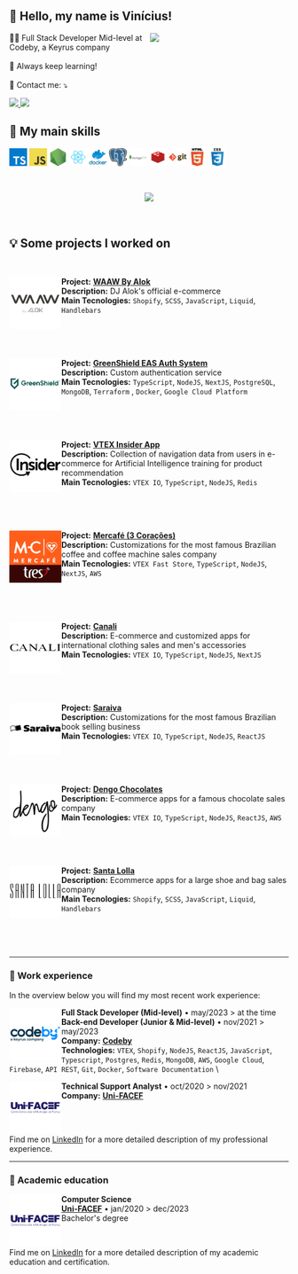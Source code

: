 ## 💙 Hello, my name is Vinícius!

<div>
  <img src="https://raw.githubusercontent.com/MicaelliMedeiros/micaellimedeiros/master/image/computer-illustration.png" min-width="250px" max-width="250px" width="250px" align="right">

  <div align="left">
  👨‍💻 Full Stack Developer Mid-level at Codeby, a Keyrus company <br /><br />
  💬 Always keep learning! <br /><br />
  💌 Contact me: ⤵️ <br />

  <p>
  <a href="mailto:viniciusgabriel.pb@gmail.com" alt="Gmail">
  <img src="https://img.shields.io/badge/-Gmail-FF0000?style=flat-square&labelColor=FF0000&logo=gmail&logoColor=white&link=mailto:viniciusgabriel.pb@gmail.com" />
  </a>

<a href="https://www.linkedin.com/in/vin%C3%ADcius-gabriel-9b02091b5/" alt="LinkedIn">
  <img src="https://img.shields.io/badge/-Linkedin-0e76a8?style=flat-square&logo=Linkedin&logoColor=white&link=https://www.linkedin.com/in/vin%C3%ADcius-gabriel-9b02091b5/" />
</a>
  </p>
  </div>
</div>

## 🚀 My main skills

<code><img height="32" src="https://raw.githubusercontent.com/github/explore/80688e429a7d4ef2fca1e82350fe8e3517d3494d/topics/typescript/typescript.png" alt="Typescript"/></code>
<code><img height="32" src="https://raw.githubusercontent.com/github/explore/80688e429a7d4ef2fca1e82350fe8e3517d3494d/topics/javascript/javascript.png" alt="Javascript"/></code>
<code><img height="32" src="https://raw.githubusercontent.com/github/explore/80688e429a7d4ef2fca1e82350fe8e3517d3494d/topics/nodejs/nodejs.png" alt="Nodejs"/></code>
<code><img height="32" src="https://raw.githubusercontent.com/github/explore/80688e429a7d4ef2fca1e82350fe8e3517d3494d/topics/react/react.png" alt="React"/></code>
<code><img height="32" src="https://raw.githubusercontent.com/github/explore/80688e429a7d4ef2fca1e82350fe8e3517d3494d/topics/docker/docker.png" alt="Docker"/></code>
<code><img height="32" src="https://raw.githubusercontent.com/github/explore/80688e429a7d4ef2fca1e82350fe8e3517d3494d/topics/postgresql/postgresql.png" alt="PostegreSQL"/></code>
<code><img height="32" src="https://raw.githubusercontent.com/github/explore/80688e429a7d4ef2fca1e82350fe8e3517d3494d/topics/mongodb/mongodb.png" alt="MongoDB"/></code>
<code><img height="32" src="https://raw.githubusercontent.com/github/explore/80688e429a7d4ef2fca1e82350fe8e3517d3494d/topics/redis/redis.png" alt="Redis"/></code>
<code><img height="32" src="https://raw.githubusercontent.com/github/explore/80688e429a7d4ef2fca1e82350fe8e3517d3494d/topics/git/git.png" alt="Git"/></code>
<code><img height="32" src="https://raw.githubusercontent.com/github/explore/80688e429a7d4ef2fca1e82350fe8e3517d3494d/topics/html/html.png" alt="HTML5"/></code>
<code><img height="32" src="https://raw.githubusercontent.com/github/explore/80688e429a7d4ef2fca1e82350fe8e3517d3494d/topics/css/css.png" alt="CSS"/></code>

<br/>

<p align='center'>
   <a href="https://github.com/Vini7Dev/github-readme-stats"><img height=150
                                                                  src="https://github-readme-stats.vercel.app/api/top-langs/?username=Vini7Dev&layout=compact"/></a>
</p>

<br/>

## 💡 Some projects I worked on

<br/>

<div>

  [<img align="left" width="94px" alt="WAAW By Alok" src="/docs/projects/waaw.png"/>](https://waaw.com.br/)

  <p align="right">

  **Project:** [**WAAW By Alok**](https://waaw.com.br/)\
  **Description:** DJ Alok's official e-commerce \
  **Main Tecnologies:** `Shopify`, `SCSS`, `JavaScript`, `Liquid`, `Handlebars`
  </p>
</div>

<br/><br/><br/>

<div>

  [<img align="left" width="94px" alt="GreenShield" src="/docs/projects/greenshield.png"/>](#)

  <p align="right">

  **Project:** [**GreenShield EAS Auth System**](#) \
  **Description:** Custom authentication service \
  **Main Tecnologies:** `TypeScript`, `NodeJS`, `NextJS`, `PostgreSQL`, `MongoDB`, `Terraform` , `Docker`, `Google Cloud Platform`
  </p>
</div>

<br/><br/><br/>

<div>

  [<img align="left" width="94px" alt="Insider" src="/docs/projects/insider.png"/>](https://apps.vtex.com/codeby-useinsider/p)

  <p align="right">

  **Project:** [**VTEX Insider App**](https://apps.vtex.com/codeby-useinsider/p) \
  **Description:** Collection of navigation data from users in e-commerce for Artificial Intelligence training for product recommendation \
  **Main Tecnologies:** `VTEX IO`, `TypeScript`, `NodeJS`, `Redis`
  </p>
</div>

<br/><br/><br/>

<div>

  [<img align="left" width="94px" alt="Mercafé (3 Corações)" src="/docs/projects/mercafe.png"/>](https://www.mercafe.com.br/)

  <p align="right">

  **Project:** [**Mercafé (3 Corações)**](https://www.mercafe.com.br/) \
  **Description:** Customizations for the most famous Brazilian coffee and coffee machine sales company \
  **Main Tecnologies:** `VTEX Fast Store`, `TypeScript`, `NodeJS`, `NextJS`, `AWS`
  </p>
</div>

<br/><br/><br/>

<div>

  [<img align="left" width="94px" alt="Canali" src="/docs/projects/canali.png"/>](https://us.canali.com/)

  <p align="right">

  **Project:** [**Canali**](https://us.canali.com/) \
  **Description:** E-commerce and customized apps for international clothing sales
and men's accessories \
  **Main Tecnologies:** `VTEX IO`, `TypeScript`, `NodeJS`, `NextJS`
  </p>
</div>

<br/><br/><br/>

<div>

  [<img align="left" width="94px" alt="Saraiva" src="/docs/projects/saraiva.png"/>](https://www.saraiva.com.br/)

  <p align="right">

  **Project:** [**Saraiva**](https://www.saraiva.com.br/) \
  **Description:** Customizations for the most famous Brazilian book selling business \
  **Main Tecnologies:** `VTEX IO`, `TypeScript`, `NodeJS`, `ReactJS`
  </p>
</div>

<br/><br/><br/>

<div>

  [<img align="left" width="94px" alt="Dengo Chocolates" src="/docs/projects/dengo.png"/>](https://www.dengo.com.br/)

  <p align="right">

  **Project:** [**Dengo Chocolates**](https://www.dengo.com.br/) \
  **Description:** E-commerce apps for a famous chocolate sales company \
  **Main Tecnologies:** `VTEX IO`, `TypeScript`, `NodeJS`, `ReactJS`, `AWS`
  </p>
</div>

<br/><br/><br/>

<div>

  [<img align="left" width="94px" alt="Mercafé - 3 Corações" src="/docs/projects/santalolla.png"/>](https://www.santalolla.com.br/)

  <p align="right">

  **Project:** [**Santa Lolla**](https://www.santalolla.com.br/) \
  **Description:** Ecommerce apps for a large shoe and bag sales company \
  **Main Tecnologies:** `Shopify`, `SCSS`, `JavaScript`, `Liquid`, `Handlebars`
  </p>
</div>

<br/><br/><br/>

---

### 💼 Work experience

In the overview below you will find my most recent work experience:

<div>

  [<img align="left" width="94px" alt="Codeby, a Keyrus company" src="/docs/codeby-logo.png"/>](https://codeby.global/)

  <p align="right">

  **Full Stack Developer  (Mid-level)** • may/2023 > at the time \
  **Back-end Developer (Junior & Mid-level)** • nov/2021 > may/2023 \
  **Company:** [**Codeby**](https://codeby.global/)  \
  **Technologies:** `VTEX`, `Shopify`, `NodeJS`, `ReactJS`, `JavaScript`, `Typescript`, `Postgres`, `Redis`, `MongoDB`, `AWS`, `Google Cloud`, `Firebase`, `API REST`, `Git`, `Docker`, `Software Documentation` \
  </p>
</div>

<div>

  [<img align="left" width="94px" alt="Uni-FACEF" src="/docs/unifacef-logo.png"/>](https://www.unifacef.com.br/)

  <p align="right">

  **Technical Support Analyst** • oct/2020 > nov/2021 \
  **Company:** [**Uni-FACEF**](https://www.unifacef.com.br/)
  </p>
</div>

<br/>
<br/>

Find me on [LinkedIn](https://www.linkedin.com/in/vin%C3%ADcius-gabriel-9b02091b5/) for a more detailed description of my professional experience.

---

### 📘 Academic education

<div>

  [<img align="left" width="94px" alt="Uni-FACEF" src="/docs/unifacef-logo.png"/>](https://www.unifacef.com.br/)

  <p align="right">

  **Computer Science** \
  [**Uni-FACEF**](https://www.unifacef.com.br/) • jan/2020 > dec/2023 \
  Bachelor's degree
  </p>
</div>
<br/>

Find me on [LinkedIn](https://www.linkedin.com/in/vin%C3%ADcius-gabriel-9b02091b5/) for a more detailed description of my academic education and certification.
